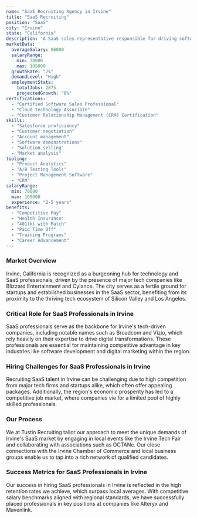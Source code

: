 ```yaml
---
name: "SaaS Recruiting Agency in Irvine"
title: "SaaS Recruiting"
position: "SaaS"
city: "Irvine"
state: "California"
description: "A SaaS sales representative responsible for driving software as a service sales, managing customer accounts, and ensuring client satisfaction."
marketData:
  averageSalary: 86000
  salaryRange:
    min: 70000
    max: 105000
  growthRate: "7%"
  demandLevel: "High"
  employmentStats:
    totalJobs: 2875
    projectedGrowth: "8%"
certifications:
  - "Certified Software Sales Professional"
  - "Cloud Technology Associate"
  - "Customer Relationship Management (CRM) Certification"
skills:
  - "Salesforce proficiency"
  - "Customer negotiation"
  - "Account management"
  - "Software demonstrations"
  - "Solution selling"
  - "Market analysis"
tooling:
  - "Product Analytics"
  - "A/B Testing Tools"
  - "Project Management Software"
  - "CRM"
salaryRange:
  min: 70000
  max: 105000
  experience: "2-5 years"
benefits:
  - "Competitive Pay"
  - "Health Insurance"
  - "401(k) with Match"
  - "Paid Time Off"
  - "Training Programs"
  - "Career Advancement"
---
```


### Market Overview
Irvine, California is recognized as a burgeoning hub for technology and SaaS professionals, driven by the presence of major tech companies like Blizzard Entertainment and Cylance. The city serves as a fertile ground for startups and established businesses in the SaaS sector, benefiting from its proximity to the thriving tech ecosystem of Silicon Valley and Los Angeles.
### Critical Role for SaaS Professionals in Irvine
SaaS professionals serve as the backbone for Irvine's tech-driven companies, including notable names such as Broadcom and Vizio, which rely heavily on their expertise to drive digital transformations. These professionals are essential for maintaining competitive advantage in key industries like software development and digital marketing within the region.

### Hiring Challenges for SaaS Professionals in Irvine
Recruiting SaaS talent in Irvine can be challenging due to high competition from major tech firms and startups alike, which often offer appealing packages. Additionally, the region's economic prosperity has led to a competitive job market, where companies vie for a limited pool of highly skilled professionals.

### Our Process
We at Tustin Recruiting tailor our approach to meet the unique demands of Irvine's SaaS market by engaging in local events like the Irvine Tech Fair and collaborating with associations such as OCTANe. Our close connections with the Irvine Chamber of Commerce and local business groups enable us to tap into a rich network of qualified candidates.

### Success Metrics for SaaS Professionals in Irvine
Our success in hiring SaaS professionals in Irvine is reflected in the high retention rates we achieve, which surpass local averages. With competitive salary benchmarks aligned with regional standards, we have successfully placed professionals in key positions at companies like Alteryx and Mavenlink.